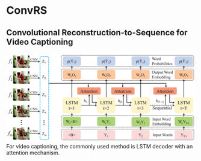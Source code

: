 # ConvRS
## Convolutional Reconstruction-to-Sequence for Video Captioning

![Task](https://github.com/AmingWu/ConvRS/blob/master/pic/LSTM%20decoder.png "Illustration of LSTM Decoder")
For video captioning, the commonly used method is LSTM decoder with an attention mechanism.
